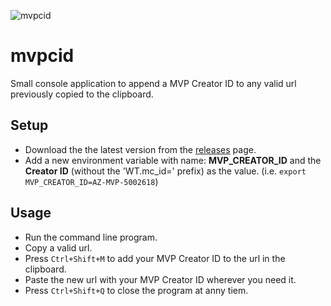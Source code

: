![mvpcid](https://github.com/cmendible/mvpcid/workflows/mvpcid/badge.svg)

# mvpcid

Small console application to append a MVP Creator ID to any valid url previously copied to the clipboard.

## Setup

* Download the the latest version from the [releases](https://github.com/cmendible/mvpcid/releases) page.
* Add a new environment variable with name: **MVP_CREATOR_ID** and the **Creator ID** (without the 'WT.mc_id=' prefix) as the value. (i.e. `export MVP_CREATOR_ID=AZ-MVP-5002618`)

## Usage

* Run the command line program.
* Copy a valid url.
* Press `Ctrl+Shift+M` to add your MVP Creator ID to the url in the clipboard.
* Paste the new url with your MVP Creator ID wherever you need it.
* Press `Ctrl+Shift+Q` to close the program at anny tiem.